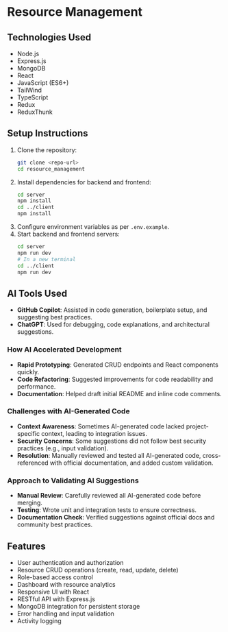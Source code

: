 # Resource Management

## Technologies Used

-   Node.js
-   Express.js
-   MongoDB
-   React
-   JavaScript (ES6+)
-   TailWind
-   TypeScript
-   Redux
-   ReduxThunk

## Setup Instructions

1. Clone the repository:
    ```bash
    git clone <repo-url>
    cd resource_management
    ```
2. Install dependencies for backend and frontend:
    ```bash
    cd server
    npm install
    cd ../client
    npm install
    ```
3. Configure environment variables as per `.env.example`.
4. Start backend and frontend servers:
    ```bash
    cd server
    npm run dev
    # In a new terminal
    cd ../client
    npm run dev
    ```

## AI Tools Used

-   **GitHub Copilot**: Assisted in code generation, boilerplate setup, and suggesting best practices.
-   **ChatGPT**: Used for debugging, code explanations, and architectural suggestions.

### How AI Accelerated Development

-   **Rapid Prototyping**: Generated CRUD endpoints and React components quickly.
-   **Code Refactoring**: Suggested improvements for code readability and performance.
-   **Documentation**: Helped draft initial README and inline code comments.

### Challenges with AI-Generated Code

-   **Context Awareness**: Sometimes AI-generated code lacked project-specific context, leading to integration issues.
-   **Security Concerns**: Some suggestions did not follow best security practices (e.g., input validation).
-   **Resolution**: Manually reviewed and tested all AI-generated code, cross-referenced with official documentation, and added custom validation.

### Approach to Validating AI Suggestions

-   **Manual Review**: Carefully reviewed all AI-generated code before merging.
-   **Testing**: Wrote unit and integration tests to ensure correctness.
-   **Documentation Check**: Verified suggestions against official docs and community best practices.

## Features

-   User authentication and authorization
-   Resource CRUD operations (create, read, update, delete)
-   Role-based access control
-   Dashboard with resource analytics
-   Responsive UI with React
-   RESTful API with Express.js
-   MongoDB integration for persistent storage
-   Error handling and input validation
-   Activity logging
